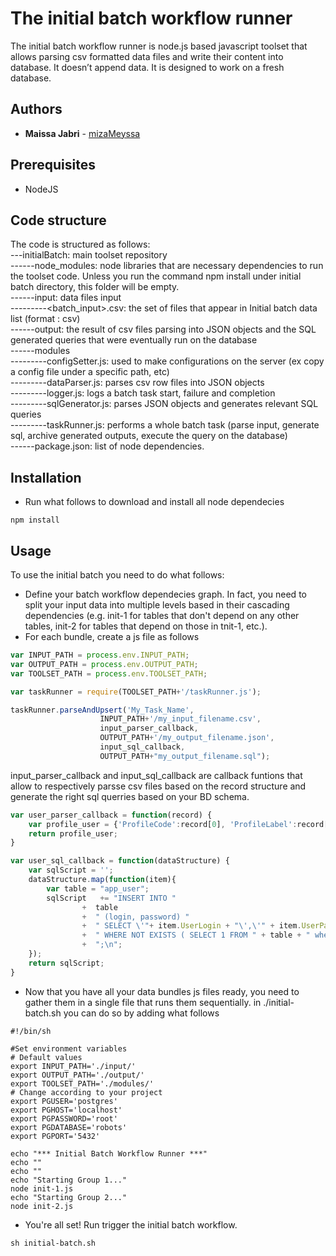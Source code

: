 # The initial batch workflow runner

The initial batch workflow runner is node.js based javascript toolset that allows parsing csv formatted data files and write their content into database. It doesn’t append data. It is designed to work on a fresh database.
## Authors

* **Maissa Jabri**  - [mizaMeyssa](https://github.com/mizaMeyssa)

## Prerequisites

* NodeJS

## Code structure

The code is structured as follows:
<br />
---initialBatch: main toolset repository
<br />
------node_modules: node libraries that are necessary dependencies to run the toolset code. Unless you run the command npm install under initial batch directory, this folder will be empty. 
<br />
------input: data files input
<br />
---------<batch_input>.csv: the set of files that appear in Initial batch data list (format : csv)
<br />
------output: the result of csv files parsing into JSON objects and the SQL generated queries that were eventually run on the database
<br />
------modules
<br />
---------configSetter.js: used to make configurations on the server (ex copy a config file under a specific path, etc) 
<br />
---------dataParser.js: parses csv row files into JSON objects 
<br />
---------logger.js: logs a batch task start, failure and completion
<br />
---------sqlGenerator.js: parses JSON objects and generates relevant SQL queries 
<br />
---------taskRunner.js: performs a whole batch task (parse input, generate sql, archive generated outputs, execute the query on the database)
<br />
------package.json: list of node dependencies.

## Installation

* Run what follows to download and install all node dependecies 
```
npm install
```

## Usage

To use the initial batch you need to do what follows:
* Define your batch workflow dependecies graph. In fact, you need to split your input data into multiple levels based in their cascading dependencies (e.g. init-1 for tables that don't depend on any other tables, init-2 for tables that depend on those in tnit-1, etc.).
* For each bundle, create a js file as follows
``` javascript
var INPUT_PATH = process.env.INPUT_PATH;
var OUTPUT_PATH = process.env.OUTPUT_PATH;
var TOOLSET_PATH = process.env.TOOLSET_PATH;

var taskRunner = require(TOOLSET_PATH+'/taskRunner.js');

taskRunner.parseAndUpsert('My_Task_Name', 
					INPUT_PATH+'/my_input_filename.csv', 
					input_parser_callback, 
					OUTPUT_PATH+'/my_output_filename.json', 
					input_sql_callback, 
					OUTPUT_PATH+"my_output_filename.sql");
```
input_parser_callback and input_sql_callback are callback funtions that allow to respectively parsse csv files based on the record structure and generate the right sql querries based on your BD schema.
``` javascript
var user_parser_callback = function(record) {
	var profile_user = {'ProfileCode':record[0], 'ProfileLabel':record[1], 'UserLogin':record[2], 'UserPassword':record[3]};
	return profile_user;
}

var user_sql_callback = function(dataStructure) {
	var sqlScript = '';
	dataStructure.map(function(item){
		var table = "app_user";
		sqlScript	+= "INSERT INTO "
				+  table 
				+  " (login, password) "
				+  " SELECT \'"+ item.UserLogin + "\',\'" + item.UserPassword + "\'"
				+  " WHERE NOT EXISTS ( SELECT 1 FROM " + table + " where login = \'" + item.UserLogin + "\' and password = \'" + item.UserPassword + "\')"
				+  ";\n";
	});
	return sqlScript;
}
```
* Now that you have all your data bundles js files ready, you need to gather them in a single file that runs them sequentially. in ./initial-batch.sh you can do so by adding what follows
```
#!/bin/sh

#Set environment variables 
# Default values
export INPUT_PATH='./input/'
export OUTPUT_PATH='./output/'
export TOOLSET_PATH='./modules/'
# Change according to your project
export PGUSER='postgres'
export PGHOST='localhost'
export PGPASSWORD='root'
export PGDATABASE='robots'
export PGPORT='5432'

echo "*** Initial Batch Workflow Runner ***"
echo ""
echo ""
echo "Starting Group 1..."
node init-1.js
echo "Starting Group 2..."
node init-2.js
```
* You're all set! Run trigger the initial batch workflow.
```
sh initial-batch.sh
```


